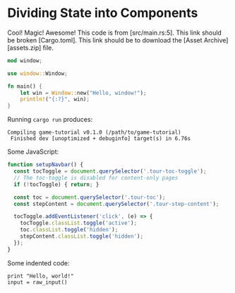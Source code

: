 ---
---

# Dividing State into Components

Cool! Magic! Awesome! This code is from [src/main.rs:5].
This link should be broken [Cargo.toml]. This link should be to download the
[Asset Archive][assets.zip] file.

```rust
mod window;

use window::Window;

fn main() {
    let win = Window::new("Hello, window!");
    println!("{:?}", win);
}
```

Running `cargo run` produces:

```
Compiling game-tutorial v0.1.0 (/path/to/game-tutorial)
 Finished dev [unoptimized + debuginfo] target(s) in 6.76s
```

Some JavaScript:

```js
function setupNavbar() {
  const tocToggle = document.querySelector('.tour-toc-toggle');
  // The toc-toggle is disabled for content-only pages
  if (!tocToggle) { return; }

  const toc = document.querySelector('.tour-toc');
  const stepContent = document.querySelector('.tour-step-content');

  tocToggle.addEventListener('click', (e) => {
    tocToggle.classList.toggle('active');
    toc.classList.toggle('hidden');
    stepContent.classList.toggle('hidden');
  });
}
```

Some indented code:

    print "Hello, world!"
    input = raw_input()
